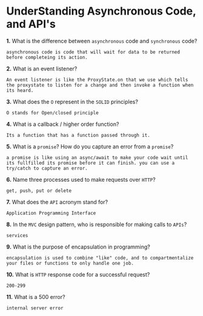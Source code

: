 # UnderStanding Asynchronous Code, and API's

**1.** What is the difference between `asynchronous` code and `synchronous` code?
<!-- enter you answer in the space below -->
```
asynchronous code is code that will wait for data to be returned before completeing its action.
```
**2.** What is an event listener?
<!-- enter you answer in the space below -->
```
An event listener is like the ProxyState.on that we use which tells the proxystate to listen for a change and then invoke a function when its heard.
```
**3.** What does the `O` represent in the `SOLID` principles?
<!-- enter you answer in the space below -->
```
O stands for Open/closed principle
```
**4.** What is a callback / higher order function?
<!-- enter you answer in the space below -->
```
Its a function that has a function passed through it.
```
**5.** What is a `promise`? How do you capture an error from a `promise`?
<!-- enter you answer in the space below -->
```
a promise is like using an async/await to make your code wait until its fullfilled its promise before it can finish. you can use a try/catch to capture an error.
```
**6.** Name three processes used to make requests over `HTTP`?
<!-- enter you answer in the space below -->
```
get, push, put or delete
```
**7.** What does the `API` acronym stand for?
<!-- enter you answer in the space below -->
```
Application Programming Interface
```
**8.** In the `MVC` design pattern, who is responsible for making calls to `APIs`?
<!-- enter you answer in the space below -->
```
services
```
**9.** What is the purpose of encapsulation in programming?
<!-- enter you answer in the space below -->
```
encapsulation is used to combine "like" code, and to compartmentalize your files or functions to only handle one job.
```
**10.** What is `HTTP` response code for a successful request?
<!-- enter you answer in the space below -->
```
200-299
```
**11.** What is a 500 error?
<!-- enter you answer in the space below -->
```
internal server error
```
